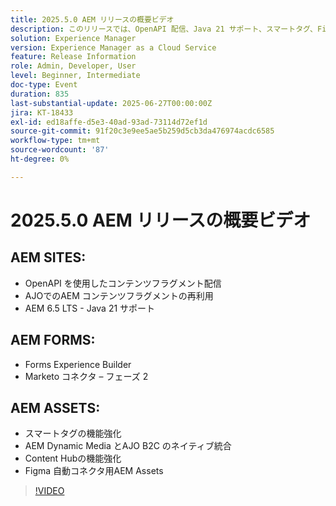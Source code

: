```yaml
---
title: 2025.5.0 AEM リリースの概要ビデオ
description: このリリースでは、OpenAPI 配信、Java 21 サポート、スマートタグ、Figma コネクタ、Dynamic Media for AJO B2C など、AEM Sites、Forms、Assetsの更新が含まれます。
solution: Experience Manager
version: Experience Manager as a Cloud Service
feature: Release Information
role: Admin, Developer, User
level: Beginner, Intermediate
doc-type: Event
duration: 835
last-substantial-update: 2025-06-27T00:00:00Z
jira: KT-18433
exl-id: ed18affe-d5e3-40ad-93ad-73114d72ef1d
source-git-commit: 91f20c3e9ee5ae5b259d5cb3da476974acdc6585
workflow-type: tm+mt
source-wordcount: '87'
ht-degree: 0%

---
```


# 2025.5.0 AEM リリースの概要ビデオ

## AEM SITES:

* OpenAPI を使用したコンテンツフラグメント配信
* AJOでのAEM コンテンツフラグメントの再利用
* AEM 6.5 LTS - Java 21 サポート

## AEM FORMS:

* Forms Experience Builder
* Marketo コネクタ – フェーズ 2

## AEM ASSETS:

* スマートタグの機能強化
* AEM Dynamic Media とAJO B2C のネイティブ統合
* Content Hubの機能強化
* Figma 自動コネクタ用AEM Assets

>[!VIDEO](https://video.tv.adobe.com/v/3464351/?learn=on&enablevpops&captions=jpn)
